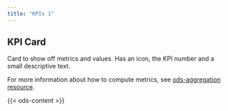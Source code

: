 ```yaml
---
title: "KPIs 1"
---
```



## KPI Card

Card to show off metrics and values. Has an icon, the KPI number and a small descriptive text.

For more information about how to compute metrics, see [ods-aggregation resource](/widget-tricks/ods-aggregation).



{{< ods-content >}}